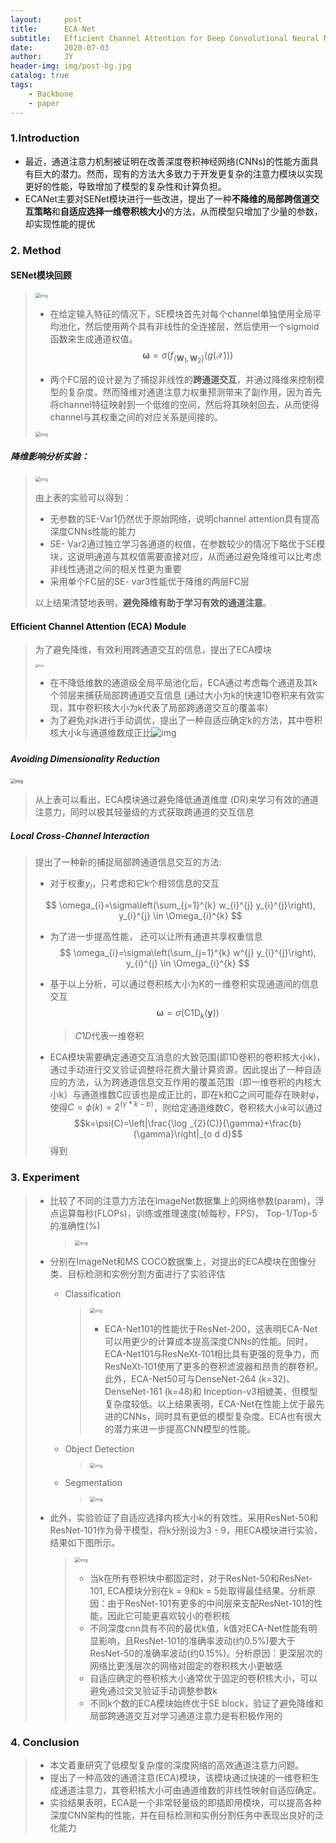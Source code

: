 ```yaml
---
layout:     post
title:      ECA-Net
subtitle:   Efficient Channel Attention for Deep Convolutional Neural Network
date:       2020-07-03
author:     JY
header-img: img/post-bg.jpg
catalog: true
tags:
    - Backbone
    - paper
---
```




### 1.Introduction

- 最近，通道注意力机制被证明在改善深度卷积神经网络(CNNs)的性能方面具有巨大的潜力。然而，现有的方法大多致力于开发更复杂的注意力模块以实现更好的性能，导致增加了模型的复杂性和计算负担。
- ECANet主要对SENet模块进行一些改进，提出了一种**不降维的局部跨信道交互策略**和**自适应选择一维卷积核大小**的方法，从而模型只增加了少量的参数，却实现性能的提优



### 2. Method

#### SENet模块回顾

> <img src="https://github.com/ZJU-CVs/zju-cvs.github.io/raw/master/img/picture/SEnet1.png" alt="img" style="zoom: 50%;" />
>
> - 在给定输入特征的情况下，SE模块首先对每个channel单独使用全局平均池化，然后使用两个具有非线性的全连接层，然后使用一个sigmoid函数来生成通道权值。
>   $$
>   \boldsymbol{\omega}=\sigma\left(f_{\left\{\mathbf{W}_{1}, \mathbf{W}_{2}\right\}}(g(\mathcal{X}))\right)
>   $$
>   
>- 两个FC层的设计是为了捕捉非线性的**跨通道交互**，并通过降维来控制模型的复杂度。然而降维对通道注意力权重预测带来了副作用，因为首先将channel特征映射到一个低维的空间，然后将其映射回去，从而使得channel与其权重之间的对应关系是间接的。
> 
><img src="https://github.com/ZJU-CVs/zju-cvs.github.io/raw/master/img/picture/SEnet.png" alt="img" style="zoom: 50%;" />

##### 降维影响分析实验：

> <img src="https://github.com/ZJU-CVs/zju-cvs.github.io/raw/master/img/picture/ECA-net3.png" alt="img" style="zoom:50%;" />
>
> 由上表的实验可以得到：
>
> - 无参数的SE-Var1仍然优于原始网络，说明channel attention具有提高深度CNNs性能的能力
> - SE- Var2通过独立学习各通道的权值，在参数较少的情况下略优于SE模块，这说明通道与其权值需要直接对应，从而通过避免降维可以比考虑非线性通道之间的相关性更为重要
> - 采用单个FC层的SE- var3性能优于降维的两层FC层
>
> 以上结果清楚地表明，**避免降维有助于学习有效的通道注意**。



#### Efficient Channel Attention (ECA) Module

> 为了避免降维，有效利用跨通道交互的信息，提出了ECA模块
>
> <img src="https://github.com/ZJU-CVs/zju-cvs.github.io/raw/master/img/picture/ECA-net.png" alt="img" style="zoom: 33%;" />
>
> - 在不降低维数的通道级全局平局池化后，ECA通过考虑每个通道及其k个邻层来捕获局部跨通道交互信息 (通过大小为k的快速1D卷积来有效实现，其中卷积核大小为k代表了局部跨通道交互的覆盖率)
> - 为了避免对k进行手动调优，提出了一种自适应确定k的方法，其中卷积核大小k与通道维数成正比![img](https://github.com/ZJU-CVs/zju-cvs.github.io/raw/master/img/picture/ECA-net1.png)
>
> ##### 

##### Avoiding Dimensionality Reduction

<img src="https://github.com/ZJU-CVs/zju-cvs.github.io/raw/master/img/picture/ECA-net2.png" alt="img" style="zoom:50%;" />

> 从上表可以看出，ECA模块通过避免降低通道维度 (DR)来学习有效的通道注意力，同时以极其轻量级的方式获取跨通道的交互信息

##### Local Cross-Channel Interaction
> 提出了一种新的捕捉局部跨通道信息交互的方法:
>
> - 对于权重$y_i$，只考虑和它k个相邻信息的交互
>
> $$
> \omega_{i}=\sigma\left(\sum_{j=1}^{k} w_{i}^{j} y_{i}^{j}\right), y_{i}^{j} \in \Omega_{i}^{k}
> $$
>
> - 为了进一步提高性能， 还可以让所有通道共享权重信息
>   $$
>   \omega_{i}=\sigma\left(\sum_{j=1}^{k} w^{j} y_{i}^{j}\right), y_{i}^{j} \in \Omega_{i}^{k}
>   $$
>
> - 基于以上分析，可以通过卷积核大小为K的一维卷积实现通道间的信息交互
>   $$
>   \boldsymbol{\omega}=\sigma\left(\mathrm{C} 1 \mathrm{D}_{k}(\mathbf{y})\right)
>   $$
>
>   > $C1D$代表一维卷积
>
> - ECA模块需要确定通道交互消息的大致范围(即1D卷积的卷积核大小k)，通过手动进行交叉验证调整将花费大量计算资源，因此提出了一种自适应的方法，认为跨通道信息交互作用的覆盖范围（即一维卷积的内核大小k）与通道维数C应该也是成正比的，即在k和C之间可能存在映射φ，使得$C=\phi(k)=2^{(\gamma*k-b)}$，则给定通道维数$C$，卷积核大小$k$可以通过$$k=\psi(C)=\left|\frac{\log _{2}(C)}{\gamma}+\frac{b}{\gamma}\right|_{o d d}$$得到



### 3. Experiment
> - 比较了不同的注意力方法在ImageNet数据集上的网络参数(param)，浮点运算每秒(FLOPs)，训练或推理速度(帧每秒，FPS)， Top-1/Top-5的准确性(%)
>
>   > <img src="https://github.com/ZJU-CVs/zju-cvs.github.io/raw/master/img/picture/ECA-net8.png" alt="img" style="zoom:50%;" />
>
> - 分别在ImageNet和MS COCO数据集上，对提出的ECA模块在图像分类、目标检测和实例分割方面进行了实验评估
>   - Classification
>
>     > <img src="https://github.com/ZJU-CVs/zju-cvs.github.io/raw/master/img/picture/ECA-net4.png" alt="img" style="zoom:50%;" />
>     >
>     > - ECA-Net101的性能优于ResNet-200，这表明ECA-Net可以用更少的计算成本提高深度CNNs的性能。同时，ECA-Net101与ResNeXt-101相比具有更强的竞争力，而ResNeXt-101使用了更多的卷积滤波器和昂贵的群卷积。此外，ECA-Net50可与DenseNet-264 (k=32)、DenseNet-161 (k=48)和 Inception-v3相媲美，但模型复杂度较低。以上结果表明，ECA-Net在性能上优于最先进的CNNs，同时具有更低的模型复杂度。ECA也有很大的潜力来进一步提高CNN模型的性能。
>
>   - Object Detection
>
>     > <img src="https://github.com/ZJU-CVs/zju-cvs.github.io/raw/master/img/picture/ECA-net5.png" alt="img" style="zoom:50%;" />
>
>   - Segmentation
>
>     > <img src="https://github.com/ZJU-CVs/zju-cvs.github.io/raw/master/img/picture/ECA-net6.png" alt="img" style="zoom:50%;" />
>
> 
>
> - 此外，实验验证了自适应选择内核大小k的有效性。采用ResNet-50和ResNet-101作为骨干模型，将k分别设为3 - 9，用ECA模块进行实验，结果如下图所示。
>
>   > <img src="https://github.com/ZJU-CVs/zju-cvs.github.io/raw/master/img/picture/ECA-net7.png" alt="img" style="zoom:50%;" />
>   >
>   > - 当k在所有卷积块中都固定时，对于ResNet-50和ResNet-101, ECA模块分别在k = 9和k = 5处取得最佳结果。分析原因：由于ResNet-101有更多的中间层来支配ResNet-101的性能，因此它可能更喜欢较小的卷积核
>   > - 不同深度cnn具有不同的最优k值，k值对ECA-Net性能有明显影响，且ResNet-101的准确率波动(约0.5%)要大于ResNet-50的准确率波动(约0.15%)。分析原因：更深层次的网络比更浅层次的网络对固定的卷积核大小更敏感
>   > - 自适应确定的卷积核大小通常优于固定的卷积核大小，可以避免通过交叉验证手动调整参数k
>   > - 不同k个数的ECA模块始终优于SE block，验证了避免降维和局部跨通道交互对学习通道注意力是有积极作用的

### 4. Conclusion

> - 本文着重研究了低模型复杂度的深度网络的高效通道注意力问题。
> - 提出了一种高效的通道注意(ECA)模块，该模块通过快速的一维卷积生成通道注意力，其卷积核大小可由通道维数的非线性映射自适应确定。
> - 实验结果表明，ECA是一个非常轻量级的即插即用模块，可以提高各种深度CNN架构的性能，并在目标检测和实例分割任务中表现出良好的泛化能力